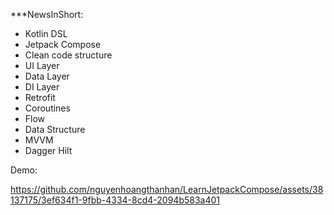 ***NewsInShort: 
- Kotlin DSL
- Jetpack Compose
- Clean code structure
- UI Layer
- Data Layer
- DI Layer
- Retrofit
- Coroutines
- Flow
- Data Structure
- MVVM
- Dagger Hilt

Demo:


https://github.com/nguyenhoangthanhan/LearnJetpackCompose/assets/38137175/3ef634f1-9fbb-4334-8cd4-2094b583a401


